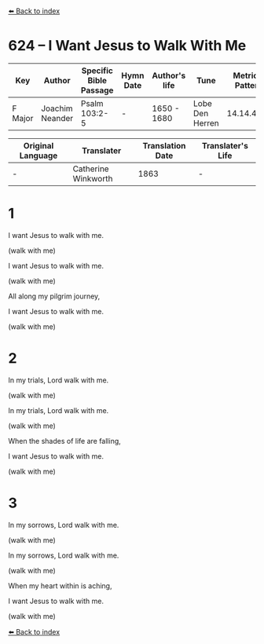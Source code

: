 [⬅️ Back to index](../README.md)

# 624 – I Want Jesus to Walk With Me

Key | Author   | Specific Bible Passage     |Hymn Date |Author's life |Tune |Metrical Pattern   |Composer/Source                                                                                        
-- | --------- | ---------------------------|----------|--------------|-----|-------------------|-------------   
F Major  | Joachim Neander      | Psalm 103:2-5 | -  | 1650 - 1680 | Lobe Den Herren | 14.14.4.7.8 | Chorale Book for England, 1863 

Original Language | Translater | Translation Date   | Translater's Life     
----------------- | --------- | --------------------|-------------   
\-  | Catherine Winkworth      | 1863 | -  | 1827 - 1878 



# 1

I want Jesus to walk with me.

(walk with me)

I want Jesus to walk with me.

(walk with me)

All along my pilgrim journey,

I want Jesus to walk with me.

(walk with me)



# 2

In my trials, Lord walk with me.

(walk with me)

In my trials, Lord walk with me.

(walk with me)

When the shades of life are falling,

I want Jesus to walk with me.

(walk with me)



# 3

In my sorrows, Lord walk with me.

(walk with me)

In my sorrows, Lord walk with me.

(walk with me)

When my heart within is aching,

I want Jesus to walk with me.

(walk with me)

[⬅️ Back to index](../README.md)
